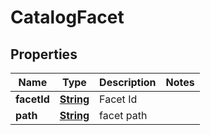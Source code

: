 
# CatalogFacet

## Properties
Name | Type | Description | Notes
------------ | ------------- | ------------- | -------------
**facetId** | [**String**](String.md) | Facet Id | 
**path** | [**String**](String.md) | facet path | 



